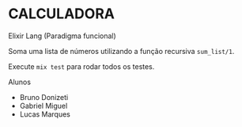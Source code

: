 # CALCULADORA

Elixir Lang (Paradigma funcional)

Soma uma lista de números utilizando a função recursiva `sum_list/1`.

Execute `mix test` para rodar todos os testes.

Alunos
  - Bruno Donizeti
  - Gabriel Miguel
  - Lucas Marques

